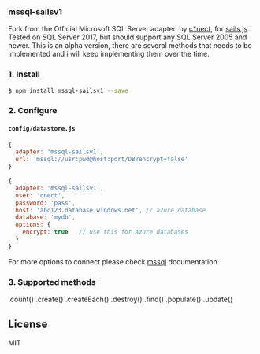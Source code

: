
### mssql-sailsv1

Fork from the Official Microsoft SQL Server adapter, by [c*nect](http://www.cnectdata.com/), for [sails.js](http://sailsjs.org/). Tested on SQL Server 2017,
but should support any SQL Server 2005 and newer. 
This is an alpha version, there are several methods that needs to be implemented and i will keep implementing them over the time.

### 1. Install
```sh
$ npm install mssql-sailsv1 --save
```

### 2. Configure

#### `config/datastore.js`
```js
{
  adapter: 'mssql-sailsv1',
  url: 'mssql://usr:pwd@host:port/DB?encrypt=false'
}
```

```js
{
  adapter: 'mssql-sailsv1',
  user: 'cnect',
  password: 'pass',
  host: 'abc123.database.windows.net', // azure database
  database: 'mydb',
  options: {
    encrypt: true   // use this for Azure databases
  }
}
```
For more options to connect please check [mssql](https://github.com/tediousjs/node-mssql) documentation.

### 3. Supported methods

.count()
.create()
.createEach()
.destroy()
.find()
.populate()
.update()

## License
MIT